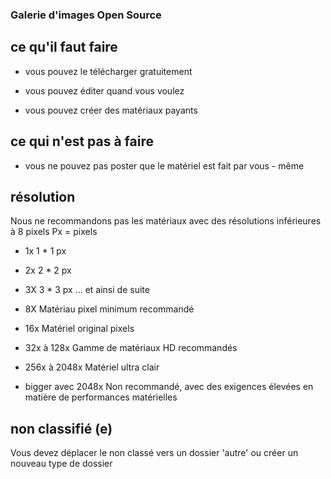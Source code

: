 ### Galerie d'images Open Source

## ce qu'il faut faire
- vous pouvez le télécharger gratuitement

- vous pouvez éditer quand vous voulez

- vous pouvez créer des matériaux payants

## ce qui n'est pas à faire
- vous ne pouvez pas poster que le matériel est fait par vous - même

## résolution

Nous ne recommandons pas les matériaux avec des résolutions inférieures à 8 pixels
Px = pixels
- 1x 1 * 1 px
- 2x 2 * 2 px
- 3X 3 * 3 px
... et ainsi de suite

- 8X
Matériau pixel minimum recommandé

- 16x
Matériel original pixels

- 32x à 128x
Gamme de matériaux HD recommandés

- 256x à 2048x
Matériel ultra clair

- bigger avec 2048x
Non recommandé, avec des exigences élevées en matière de performances matérielles

## non classifié (e)
Vous devez déplacer le non classé vers un dossier 'autre' ou créer un nouveau type de dossier